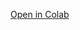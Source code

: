 [Open in Colab](https://github.com/praneeth-katuri/CyberSafe-Sentinel/blob/main/notebooks/cyber_bullying.ipynb)
